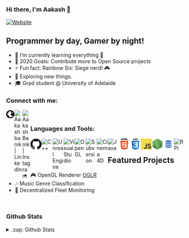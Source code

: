 ### Hi there, I'm Aakash 👋

[![Website](https://img.shields.io/website?label=aakashbanik.me&style=for-the-badge&url=https%3A%2F%2Fcodestackr.com)](https://aakashbanik.me)

## Programmer by day, Gamer by night! 

- 🌱 I’m currently learning everything 🤣
- 🥅 2020 Goals: Contribute more to Open Source projects
- ⚡ Fun fact: Rainbow Six: Siege nerd! 🎮
- 🎈 Exploring new things.
- 🎓 Grad student @ University of Adelaide

### Connect with me:

[<img align="left" alt="aakashbanik.me" width="22px" src="https://raw.githubusercontent.com/iconic/open-iconic/master/svg/globe.svg" />][website]
[<img align="left" alt="Aakashbanik | LinkedIn" width="22px" src="https://cdn.jsdelivr.net/npm/simple-icons@v3/icons/linkedin.svg" />][linkedin]
[<img align="left" alt="AakashBanik | Instagram" width="22px" src="https://cdn.jsdelivr.net/npm/simple-icons@v3/icons/instagram.svg" />][instagram]

<br />

### Languages and Tools:


<img align="left" alt="GitHub" width="30px" src="https://raw.githubusercontent.com/github/explore/78df643247d429f6cc873026c0622819ad797942/topics/github/github.png" />
<img align="left" alt="C++" width="30px" src="https://cdn.jsdelivr.net/npm/simple-icons@v3/icons/cplusplus.svg" />
<img align="left" alt="Unreal Engine" width="30px" src="https://cdn.jsdelivr.net/npm/simple-icons@v3/icons/unrealengine.svg" />
<img align="left" alt="Visual Studio" width="30px" src="https://cdn.jsdelivr.net/npm/simple-icons@v3/icons/visualstudio.svg" />
<img align="left" alt="OpenGL" width="30px" src="https://cdn.jsdelivr.net/npm/simple-icons@v3/icons/opengl.svg" />
<img align="left" alt="Subversion" width="30px" src="https://cdn.jsdelivr.net/npm/simple-icons@v3/icons/subversion.svg" />
<img align="left" alt="Cinema 4D" width="30px" src="https://cdn.jsdelivr.net/npm/simple-icons@v3/icons/cinema4d.svg" />
<img align="left" alt="Java" width="30px" src="https://cdn.jsdelivr.net/npm/simple-icons@v3/icons/java.svg" />
<img align="left" alt="HTML5" width="30px" src="https://raw.githubusercontent.com/github/explore/80688e429a7d4ef2fca1e82350fe8e3517d3494d/topics/html/html.png" />
<img align="left" alt="CSS3" width="30px" src="https://raw.githubusercontent.com/github/explore/80688e429a7d4ef2fca1e82350fe8e3517d3494d/topics/css/css.png" />
<img align="left" alt="JavaScript" width="30px" src="https://raw.githubusercontent.com/github/explore/80688e429a7d4ef2fca1e82350fe8e3517d3494d/topics/javascript/javascript.png" />
<img align="left" alt="Node.js" width="30px" src="https://raw.githubusercontent.com/github/explore/80688e429a7d4ef2fca1e82350fe8e3517d3494d/topics/nodejs/nodejs.png" />
<img align="left" alt="SQL" width="30px" src="https://raw.githubusercontent.com/github/explore/80688e429a7d4ef2fca1e82350fe8e3517d3494d/topics/sql/sql.png" />
<img align="left" alt="R Pi" width="30px" src="https://cdn.jsdelivr.net/npm/simple-icons@v3/icons/raspberrypi.svg" />


<br />

## Featured Projects

- 🎮 OpenGL Renderer [OGLR]
- 🎶 Music Genre Classification
- 🚗 Decentralized Fleet Monitoring

<br />

### Github Stats

<details>
  <summary>:zap: Github Stats</summary>

  <img align="left" alt="AakashBanik's Github Stats" src="https://github-readme-stats.codestackr.vercel.app/api?username=AakashBanik&show_icons=true&hide_border=true" />

</details>



[website]: https://aakashbanik.me
[instagram]: https://instagram.com/aakash_banik
[linkedin]: https://www.linkedin.com/in/aakash-banik/
[OGLR]: https://github.com/AakashBanik/OpenGL-Renderer/tree/master/OpenGL%20Course
